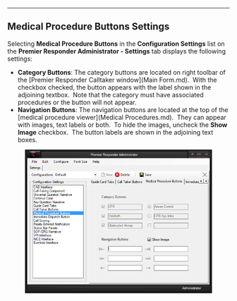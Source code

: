   ----------------------------------------
  **Medical Procedure Buttons Settings**
  ----------------------------------------

Selecting **Medical Procedure Buttons** in the **Configuration
Settings** list on the **Premier Responder Administrator - Settings**
tab displays the following settings:

-   **Category Buttons**: The category buttons are located on right
    toolbar of the [Premier Responder Calltaker
    window](Main Form.md).  With the checkbox checked, the button
    appears with the label shown in the adjoining textbox.  Note that
    the category must have associated procedures or the button will not
    appear.
-   **Navigation Buttons**: The navigation buttons are located at the
    top of the [medical procedure viewer](Medical Procedures.md). 
    They can appear with images, text labels or both.  To hide the
    images, uncheck the **Show Image** checkbox.  The button labels are
    shown in the adjoining text boxes.

<figure><img src=".gitbook/assets/Medical Procedure Buttons Settings_files/Image001.png" alt=""><figcaption></figcaption></figure> 

